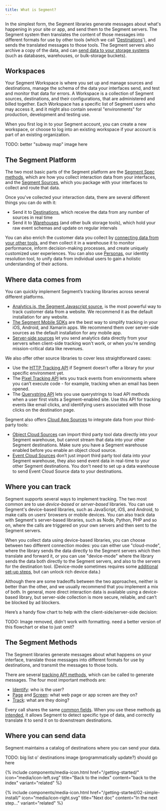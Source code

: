 ```yaml
---
title: What is Segment?
---
```


In the simplest form, the Segment libraries generate messages about what's happening in your site or app, and send them to the Segment servers. The Segment system then translates the content of those messages into different formats for use by other tools (which we call '[Destinations](/docs/connections/destinations)'), and sends the translated messages to those tools. The Segment servers also archive a copy of the data, and can [send data to your storage systems](/docs/connections/warehouses) (such as databases, warehouses, or bulk-storage buckets).

## Workspaces

Your Segment Workspace is where you set up and manage sources and destinations, manage the schema of the data your interfaces send, and test and monitor that data for errors. A Workspace is a collection of Segment sources, destinations, and their configurations, that are administered and billed together. Each Workspace has a specific list of Segment users who may access it, and it might also contain several "environments" for production, development and testing use.

When you first log in to your Segment account, you can create a new workspace, or choose to log into an existing workspace if your account is part of an existing organization.


TODO: better "subway map" image here

## The Segment Platform

The two most basic parts of the Segment platform are the [Segment Spec methods](/docs/connections/spec/), which are how you collect interaction data from your interfaces, and the [Segment Sources](/docs/connections/sources/), which you package with your interfaces to collect and route that data.

Once you've collected your interaction data, there are several different things you can do with it:
- Send it to [Destinations](/docs/connections/destinations/), which receive the data from any number of sources in real time
- Send it to [Warehouses](/docs/connections/warehouses/) (and other bulk storage tools), which hold your raw event schemas and update on regular intervals

You can also enrich the customer data you collect by [connecting data from your other tools](/docs/connections/sources/catalog/#cloud-sources), and then collect it in a warehouse it to monitor performance, inform decision-making processes, and create uniquely customized user experiences. You can also use [Personas](/docs/personas/), our identity resolution tool, to unify data from individual users to gain a holistic understanding of their actions.


## Where data comes from

You can quickly implement Segment’s tracking libraries across several different platforms.

- [Analytics.js, the Segment Javascript source](/docs/connections/sources/catalog/libraries/website/javascript/), is the most powerful way to track customer data from a website. We recommend it as the default installation for any website.
- [The Segment Mobile SDKs](/docs/connections/sources/catalog/#mobile) are the best way to simplify tracking in your iOS, Android, and Xamarin apps. We recommend them over server-side sources as the default installation for any mobile app.
- [Server-side sources](/docs/connections/sources/catalog/#server) let you send analytics data directly from your servers when client-side tracking won't work, or when you're sending mission-critical data like revenues.

We also offer other source libraries to cover less straightforward cases:

- Use the [HTTP Tracking API](/docs/connections/sources/catalog/libraries/server/http-api/) if Segment doesn't offer a library for your specific environment yet.
- The [Pixel Tracking API](/docs/connections/sources/catalog/libraries/server/pixel-tracking-api/) lets you track events from environments where you can’t execute code - for example, tracking when an email has been opened.
- The [Querystring API](/docs/connections/sources/catalog/libraries/website/javascript/#querystring-api) lets you use querystrings to load API methods when a user first visits a Segment-enabled site. Use this API for tracking events like email clicks, and identifying users associated with those clicks on the destination page.

Segment also offers [Cloud App Sources](/docs/connections/sources/about-cloud-sources/) to integrate data from your third-party tools:

- [Object Cloud Sources](/docs/connections/sources/about-cloud-sources/#event-cloud-app-sources) can import third party tool data directly into your Segment warehouse, but cannot stream that data into your other Segment destinations. Make sure you have a Segment warehouse enabled before you enable an object cloud source.
- [Event Cloud Sources](/docs/connections/sources/about-cloud-sources/#object-cloud-app-sources) don’t just import third party tool data into your Segment warehouse, they also send event data in real-time to your other Segment destinations. You don't need to set up a data warehouse to send Event Cloud Source data to your destinations.

## Where you can track

Segment supports several ways to implement tracking. The two most common are to use _device-based_ or _server-based_ libraries. You can use Segment's device-based libraries, such as JavaScript, iOS, and Android, to make calls on users’ browsers or mobile devices. You can also track data with Segment's server-based libraries, such as Node, Python, PHP and so on, where the calls are triggered on your own servers and then sent to the Segment servers.

When you collect data using device-based libraries, you can choose between two different connection modes: you can either use "cloud-mode", where the library sends the data directly to the Segment servers which then translate and forward it, or you can use "device-mode" where the library sends the data both directly to the Segment servers, and also to the servers for the destination tool. (Device-mode sometimes requires some [additional set-up steps](/docs/connections/sources/mobile_guide/), but can unlock rich device data.)

Although there are some tradeoffs between the two approaches, neither is better than the other, and we usually recommend that you implement a mix of both. In general, more direct interaction data is available using a device-based library, but server-side collection is more secure, reliable, and can’t be blocked by ad blockers.

Here’s a handy flow chart to help with the client-side/server-side decision:

TODO: Image removed, didn't work with formatting. need a better version of this flowchart or else to just omit?


## The Segment Methods

The Segment libraries generate messages about what happens on your interface, translate those messages into different formats for use by destinations, and transmit the messages to those tools.

There are several [tracking API methods](/docs/connections/spec/), which can be called to generate messages. The four most important methods are:
  - [Identify](/docs/connections/spec/identify/): who is the user?
  - [Page](/docs/connections/spec/page/) and [Screen](/docs/connections/spec/screen/): what web page or app screen are they on?
  - [Track](/docs/connections/spec/track/): what are they doing?

Every call shares the same [common fields](/docs/connections/spec/common/).  When you use these methods [as intended](/docs/connections/spec/best-practices-identify/), it allows Segment to detect specific type of data, and correctly translate it to send it on to downstream destinations.


## Where you can send data

Segment maintains a catalog of destinations where you can send your data.

TODO: big list o' destinations image (programmatically update?) should go here



<div class="double">
  {% include components/media-icon.html  href="/getting-started/" icon="media/icon-left.svg" title="Back to the index" content="back to the index" variant="related" %}

  {% include components/media-icon.html  href="/getting-started/02-simple-install/" icon="media/icon-right.svg" title="Next doc" content="In the next step..." variant="related" %}
</div>
